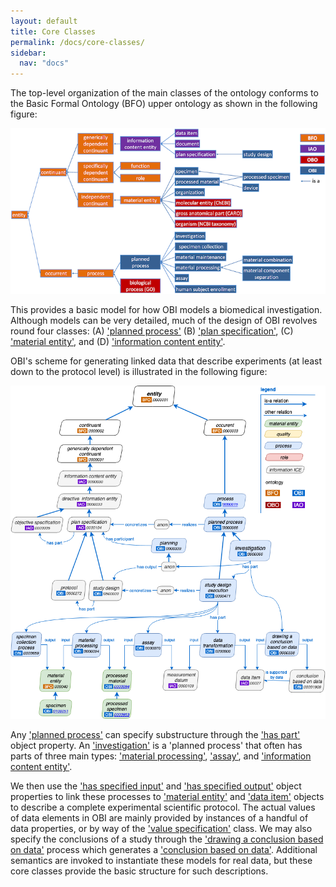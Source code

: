 ```yaml
---
layout: default
title: Core Classes
permalink: /docs/core-classes/
sidebar:
  nav: "docs"
---
```


The top-level organization of the main classes of the ontology conforms to the Basic Formal Ontology (BFO) upper ontology as shown in the following figure:

![Basic Class Hierarchy](/assets/images/docs/core-classes/bfo_obi_scheme.png)

This provides a basic model for how OBI models a biomedical investigation.  Although models can be very detailed, much of the design of OBI revolves round four classes: (A) ['planned process'](http://purl.obolibrary.org/obo/OBI_0000011)
(B) ['plan specification'](http://purl.obolibrary.org/obo/IAO_0000104), (C) ['material entity'](http://purl.obolibrary.org/obo/BFO_0000040), and (D) ['information content entity'](http://purl.obolibrary.org/obo/IAO_0000030). 

OBI's scheme for generating linked data that describe experiments (at least down to the protocol level) is illustrated in the following figure: 

![Domains and Ranges for Object Properties](/assets/images/docs/core-classes/obi_investigation.png)

Any ['planned process'](http://purl.obolibrary.org/obo/OBI_0000011) can specify substructure through the ['has part'](http://purl.obolibrary.org/obo/BFO_0000051) object property. An ['investigation'](http://purl.obolibrary.org/obo/OBI_0000066) is a 'planned process' that often has parts of three main types: ['material processing'](http://purl.obolibrary.org/obo/OBI_0000094), ['assay'](http://purl.obolibrary.org/obo/OBI_0000070), and ['information content entity'](http://purl.obolibrary.org/obo/OBI_0200000). 

We then use the ['has specified input'](http://purl.obolibrary.org/obo/OBI_0000293) and ['has specified output'](http://purl.obolibrary.org/obo/OBI_0000299) object properties to link these processes to ['material entity'](http://purl.obolibrary.org/obo/BFO_0000040) and ['data item'](http://purl.obolibrary.org/obo/IAO_0000027) objects to describe a complete experimental scientific protocol. The actual values of data elements in OBI are mainly provided by instances of a handful of data properties, or by way of the ['value specification'](http://purl.obolibrary.org/obo/OBI_0001933) class. We may also specify the conclusions of a study through the ['drawing a conclusion based on data'](http://purl.obolibrary.org/obo/OBI_0000338) process which generates a ['conclusion based on data'](http://purl.obolibrary.org/obo/OBI_0001909). Additional semantics are invoked to instantiate these models for real data, but these core classes provide the basic structure for such descriptions. 
